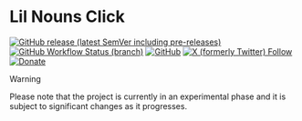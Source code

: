# Lil Nouns Click

[![GitHub release (latest SemVer including pre-releases)](https://img.shields.io/github/v/release/lilnouns/lilnouns-click?include_prereleases)](https://github.com/lilnouns/lilnouns-click/releases)
[![GitHub Workflow Status (branch)](https://img.shields.io/github/actions/workflow/status/lilnouns/lilnouns-click/build.yml)](https://github.com/lilnouns/lilnouns-click/actions/workflows/build.yml)
[![GitHub](https://img.shields.io/github/license/lilnouns/lilnouns-click)](https://github.com/lilnouns/lilnouns-click/blob/master/LICENSE)
[![X (formerly Twitter) Follow](https://img.shields.io/badge/follow-%40nekofar-ffffff?logo=x&style=flat)](https://x.com/nekofar)
[![Donate](https://img.shields.io/badge/donate-nekofar.crypto-a2b9bc?logo=ko-fi&logoColor=white)](https://ud.me/nekofar.crypto)


> [!WARNING]
> Please note that the project is currently in an experimental phase and it is subject to significant changes as it
> progresses.
